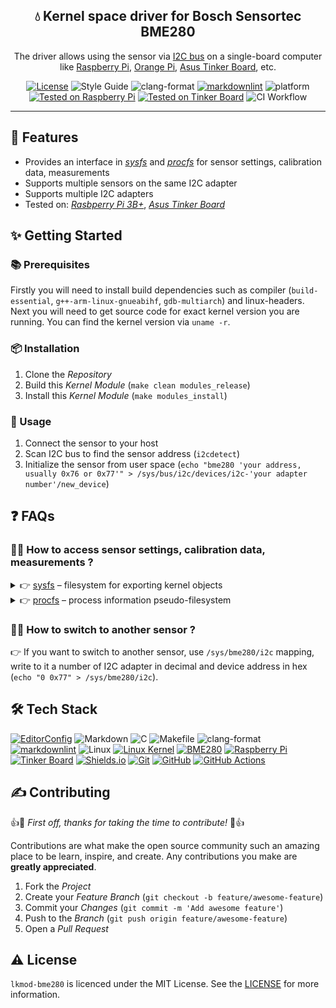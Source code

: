 <!-- markdownlint-disable MD033 -->
<!-- markdownlint-disable MD041 -->

<div align="center">
  <h2 align="center">💧 Kernel space driver for Bosch Sensortec BME280</h2>
  <p align="center">
    The driver allows using the sensor via
    <a href="https://www.i2c-bus.org" aria-label="I2C Bus">I2C bus</a> on a
    single-board computer like
    <a href="https://www.raspberrypi.com" aria-label="Raspberry Pi">Raspberry Pi</a>,
    <a href="http://www.orangepi.org" aria-label="Orange Pi">Orange Pi</a>,
    <a href="https://tinker-board.asus.com/product/tinker-board.html"
      aria-label="Asus Tinker Board">Asus Tinker Board</a>, etc.
  </p>

  <p id="shields" align="center" markdown="1">

[![License](https://img.shields.io/badge/license-MIT-3178C6?style=flat)](LICENSE)
![Style Guide](https://img.shields.io/badge/code%20style-linux-FFC557?style=flat)
![clang-format](https://img.shields.io/badge/formatter-clang--format-262D3A?style=flat)
[![markdownlint](https://img.shields.io/badge/linter-markdownlint-000?style=flat)][github-markdownlint]
![platform](https://img.shields.io/badge/platform-linux-FFC557?style=flat)
[![Tested on Raspberry Pi](https://img.shields.io/badge/tested%20on-raspberry%20pi-A22846)][raspberrypi]
[![Tested on Tinker Board](https://img.shields.io/badge/tested%20on-tinker%20board-005571)][tinker-board]
![CI Workflow](https://github.com/malokhvii-eduard/lkmod-bme280/actions/workflows/ci.yml/badge.svg)

  </p>
</div>

---

## :tada: Features

- Provides an interface in [*sysfs*][man-sysfs] and [*procfs*][man-proc] for
sensor settings, calibration data, measurements
- Supports multiple sensors on the same I2C adapter
- Supports multiple I2C adapters
- Tested on: [*Rasbperry Pi 3B+*][raspberrypi],
[*Asus Tinker Board*][tinker-board]

## :sparkles: Getting Started

### :books: Prerequisites

Firstly you will need to install build dependencies such as compiler
(`build-essential`, `g++-arm-linux-gnueabihf`, `gdb-multiarch`) and
linux-headers. Next you will need to get source code for exact kernel version
you are running. You can find the kernel version via `uname -r`.

### :package: Installation

1. Clone the *Repository*
2. Build this *Kernel Module* (`make clean modules_release`)
3. Install this *Kernel Module* (`make modules_install`)

### :eyes: Usage

1. Connect the sensor to your host
2. Scan I2C bus to find the sensor address (`i2cdetect`)
3. Initialize the sensor from user space (`echo "bme280 'your address, usually
0x76 or 0x77'" > /sys/bus/i2c/devices/i2c-'your adapter number'/new_device`)

## :question: FAQs

<!-- FAQ 1 -->
<!-- markdownlint-disable MD013 -->
### :raising_hand_man: How to access sensor settings, calibration data, measurements ?
<!-- markdownlint-enable MD013 -->

<details>
  <summary>
    👉
    <a href="https://man7.org/linux/man-pages/man5/sysfs.5.html"
      aria-label="filesystem for exporting kernel objects">sysfs</a>
    &ndash; filesystem for exporting kernel objects
  </summary>
  <br>

| Mapping                        | Operations | Description                    |
| ------------------------------ | ---------- | ------------------------------ |
| /sys/class/bme280/i2c          | read/write | I2C adapter and device address |
| /sys/class/bme280/chip_id      | read       | Chip identifier                |
| /sys/class/bme280/reset        | write      | Reset                          |
| /sys/class/bme280/mode         | read/write | Power mode                     |
| /sys/class/bme280/osrs_p       | read/write | Pressure oversampling          |
| /sys/class/bme280/osrs_t       | read/write | Temperature oversampling       |
| /sys/class/bme280/osrs_h       | read/write | Humidity oversampling          |
| /sys/class/bme280/filter       | read/write | Filter coefficient             |
| /sys/class/bme280/standby_time | read/write | Standby time                   |
| /sys/class/bme280/pressure     | read       | Pressure (Pa)                  |
| /sys/class/bme280/temperature  | read       | Temperature (°C * 100)         |
| /sys/class/bme280/humidity     | read       | Humidity (% * 1024)            |

</details>

<details>
  <summary>
    👉
    <a href="https://man7.org/linux/man-pages/man5/proc.5.html"
      aria-label="process information pseudo-filesystem">procfs</a>
    &ndash; process information pseudo-filesystem</i>
  </summary>
  <br>

| Mapping           | Operations | Description                   |
| ----------------- | ---------- | ----------------------------- |
| /proc/bme280info  | read       | Device information as a table |
| /proc/bme280calib | read       | Calibration data as a table   |

</details>

<!-- FAQ 2 -->
### :raising_hand_man: How to switch to another sensor ?

:point_right: If you want to switch to another sensor, use `/sys/bme280/i2c`
mapping, write to it a number of I2C adapter in decimal and device address in
hex (`echo "0 0x77" > /sys/bme280/i2c`).

## :hammer_and_wrench: Tech Stack

<!-- markdownlint-disable MD013 -->
[![EditorConfig](https://img.shields.io/badge/EditorConfig-FEFEFE?logo=editorconfig&logoColor=000&style=flat)][editorconfig]
![Markdown](https://img.shields.io/badge/Markdown-000?logo=markdown&logoColor=fff&style=flat)
![C](https://img.shields.io/badge/C-A8B9CC?logo=c&logoColor=fff&style=flat)
![Makefile](https://img.shields.io/badge/Make-A42E2B?logo=gnu&logoColor=fff&style=flat)
![clang-format](https://img.shields.io/badge/clang--format-262D3A?logo=llvm&logoColor=fff&style=flat)
[![markdownlint](https://img.shields.io/badge/markdownlint-000?logo=markdown&logoColor=fff&style=flat)][github-markdownlint]
![Linux](https://img.shields.io/badge/Linux-FFC557?logo=linux&logoColor=000&style=flat)
[![Linux Kernel](https://img.shields.io/badge/Linux%20Kernel-FFC557?logo=linux&logoColor=000&style=flat)](github-linux)
[![BME280](https://img.shields.io/badge/BME280-EA0016?logo=bosch&logoColor=fff&style=flat)][bosch-sensortec-bme280]
[![Raspberry Pi](https://img.shields.io/badge/Raspberry%20Pi-A22846?logo=raspberrypi&logoColor=fff&style=flat)][raspberrypi]
[![Tinker Board](https://img.shields.io/badge/Tinker%20Board-005571?logo=asus&logoColor=fff&style=flat)][tinker-board]
[![Shields.io](https://img.shields.io/badge/Shields.io-000?logo=shieldsdotio&logoColor=fff&style=flat)][shields]
[![Git](https://img.shields.io/badge/Git-F05032?logo=git&logoColor=fff&style=flat)][git-scm]
[![GitHub](https://img.shields.io/badge/GitHub-181717?logo=github&logoColor=fff&style=flat)][github]
[![GitHub Actions](https://img.shields.io/badge/GitHub%20Actions-2088FF?logo=githubactions&logoColor=fff&style=flat)][github-actions]
<!-- markdownlint-enable MD013 -->

## :writing_hand: Contributing

:+1::tada: *First off, thanks for taking the time to contribute!* :tada::+1:

Contributions are what make the open source community such an amazing place to
be learn, inspire, and create. Any contributions you make are **greatly
appreciated**.

1. Fork the *Project*
2. Create your *Feature Branch* (`git checkout -b feature/awesome-feature`)
3. Commit your *Changes* (`git commit -m 'Add awesome feature'`)
4. Push to the *Branch* (`git push origin feature/awesome-feature`)
5. Open a *Pull Request*

## :warning: License

`lkmod-bme280` is licenced under the MIT License. See the [LICENSE](LICENSE) for
more information.

<!-- markdownlint-disable MD013 -->
<!-- Linux manual links -->
[man-proc]: https://man7.org/linux/man-pages/man5/proc.5.html
[man-sysfs]: https://man7.org/linux/man-pages/man5/sysfs.5.html

<!-- Github links -->
[github-actions]: https://docs.github.com/en/actions
[github-linux]: https://github.com/torvalds/linux
[github-markdownlint]: https://github.com/DavidAnson/markdownlint
[github-simple-icons]: https://github.com/simple-icons/simple-icons
[github]: https://github.com

<!-- Other links -->
[bosch-sensortec-bme280]: https://www.bosch-sensortec.com/products/environmental-sensors/humidity-sensors-bme280
[editorconfig]: https://editorconfig.org
[git-scm]: https://git-scm.com
[raspberrypi]: https://www.raspberrypi.com
[shields]: https://shields.io
[tinker-board]: https://tinker-board.asus.com/product/tinker-board.html
